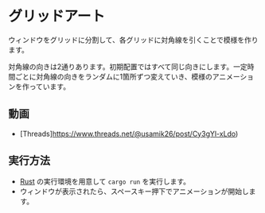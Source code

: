 # グリッドアート

ウィンドウをグリッドに分割して、各グリッドに対角線を引くことで模様を作ります。

対角線の向きは2通りあります。初期配置ではすべて同じ向きにします。一定時間ごとに対角線の向きをランダムに1箇所ずつ変えていき、模様のアニメーションを作っています。

## 動画

* [Threads]https://www.threads.net/@usamik26/post/Cy3gYl-xLdo)

## 実行方法

* [Rust](https://www.rust-lang.org/ja/) の実行環境を用意して `cargo run` を実行します。
* ウィンドウが表示されたら、スペースキー押下でアニメーションが開始します。

